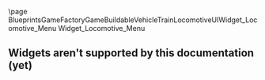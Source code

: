 \page BlueprintsGameFactoryGameBuildableVehicleTrainLocomotiveUIWidget_Locomotive_Menu Widget_Locomotive_Menu
## Widgets aren't supported by this documentation (yet)
